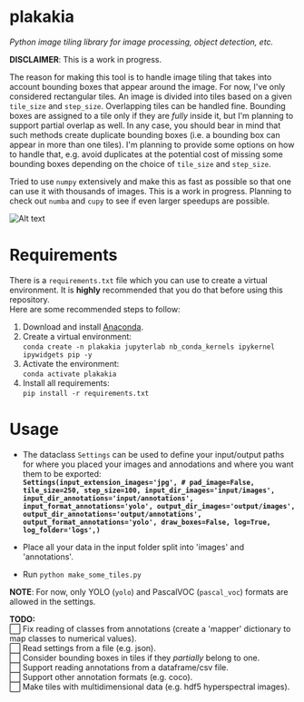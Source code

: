 # plakakia
*Python image tiling library for image processing, object detection, etc.*

**DISCLAIMER**: This is a work in progress.  
  
The reason for making this tool is to handle image tiling that takes into account bounding boxes that appear around the image. For now, I've only considered rectangular tiles. An image is divided into tiles based on a given `tile_size` and `step_size`. Overlapping tiles can be handled fine. Bounding boxes are assigned to a tile only if they are *fully* inside it, but I'm planning to support partial overlap as well. In any case, you should bear in mind that such methods create duplicate bounding boxes (i.e. a bounding box can appear in more than one tiles). I'm planning to provide some options on how to handle that, e.g. avoid duplicates at the potential cost of missing some bounding boxes depending on the choice of `tile_size` and `step_size`.  
  
Tried to use `numpy` extensively and make this as fast as possible so that one can use it with thousands of images. This is a work in progress. Planning to check out `numba` and `cupy` to see if even larger speedups are possible.

![Alt text](logo/logo.png?raw=true "This is a \"plakaki\", meaning tile in Greek.")

# Requirements
There is a `requirements.txt` file which you can use to create a virtual environment. It is **highly** recommended that you do that before using this repository.  
Here are some recommended steps to follow:  
 1. Download and install [Anaconda](https://www.anaconda.com/). 
 2. Create a virtual environment:  
 `conda create -n plakakia jupyterlab nb_conda_kernels ipykernel ipywidgets pip -y`  
 3. Activate the environment:  
 `conda activate plakakia`
 4. Install all requirements:  
 `pip install -r requirements.txt`

# Usage

 - The dataclass `Settings` can be used to define your input/output paths for where you placed your images and annodations and where you want them to be exported:  
    **`Settings(input_extension_images='jpg',
        # pad_image=False,
        tile_size=250,
        step_size=100,
        input_dir_images='input/images',
        input_dir_annotations='input/annotations',
        input_format_annotations='yolo',
        output_dir_images='output/images',
        output_dir_annotations='output/annotations',
        output_format_annotations='yolo',
        draw_boxes=False,
        log=True,
        log_folder='logs',)`**

 - Place all your data in the input folder split into 'images' and 'annotations'.
 - Run `python make_some_tiles.py`

 **NOTE**: For now, only YOLO (`yolo`) and PascalVOC (`pascal_voc`) formats are allowed in the settings. 
  
**TODO:**  
 ⬜️ Fix reading of classes from annotations (create a 'mapper' dictionary to map classes to numerical values).  
 ⬜️ Read settings from a file (e.g. json).  
 ⬜️ Consider bounding boxes in tiles if they *partially* belong to one.  
 ⬜️ Support reading annotations from a dataframe/csv file.  
 ⬜️ Support other annotation formats (e.g. coco).  
 ⬜️ Make tiles with multidimensional data (e.g. hdf5 hyperspectral images).  